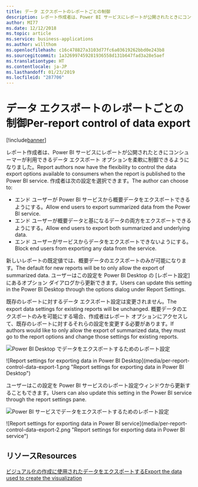 ```yaml
---
title: データ エクスポートのレポートごとの制御
description: レポート作成者は、Power BI サービスにレポートが公開されたときにコンシューマーが利用できるデータ エクスポート オプションを柔軟に制御できるようになりました。
author: MI77
ms.date: 12/12/2018
ms.topic: article
ms.service: business-applications
ms.author: willthom
ms.openlocfilehash: c16c478827a3103d77fc6a03619262bbd0e243b8
ms.sourcegitcommit: 1a326997459281936558d131b647fad3a28e5aef
ms.translationtype: HT
ms.contentlocale: ja-JP
ms.lasthandoff: 01/23/2019
ms.locfileid: "287706"
---
```

#  <a name="per-report-control-of-data-export"></a><span data-ttu-id="893a4-103">データ エクスポートのレポートごとの制御</span><span class="sxs-lookup"><span data-stu-id="893a4-103">Per-report control of data export</span></span> 

[!include[banner](../../../includes/banner.md)]

<span data-ttu-id="893a4-104">レポート作成者は、Power BI サービスにレポートが公開されたときにコンシューマーが利用できるデータ エクスポート オプションを柔軟に制御できるようになりました。</span><span class="sxs-lookup"><span data-stu-id="893a4-104">Report authors now have the flexibility to control the data export options available to consumers when the report is published to the Power BI service.</span></span> <span data-ttu-id="893a4-105">作成者は次の設定を選択できます。</span><span class="sxs-lookup"><span data-stu-id="893a4-105">The author can choose to:</span></span>

-   <span data-ttu-id="893a4-106">エンド ユーザーが Power BI サービスから概要データをエクスポートできるようにする。</span><span class="sxs-lookup"><span data-stu-id="893a4-106">Allow end users to export summarized data from the Power BI service.</span></span>
-   <span data-ttu-id="893a4-107">エンド ユーザーが概要データと基になるデータの両方をエクスポートできるようにする。</span><span class="sxs-lookup"><span data-stu-id="893a4-107">Allow end users to export both summarized and underlying data.</span></span>
-   <span data-ttu-id="893a4-108">エンド ユーザーがサービスからデータをエクスポートできないようにする。</span><span class="sxs-lookup"><span data-stu-id="893a4-108">Block end users from exporting any data from the service.</span></span>

<span data-ttu-id="893a4-109">新しいレポートの既定値では、概要データのエクスポートのみが可能になります。</span><span class="sxs-lookup"><span data-stu-id="893a4-109">The default for new reports will be to only allow the export of summarized data.</span></span>
<span data-ttu-id="893a4-110">ユーザーはこの設定を Power BI Desktop の [レポート設定] にあるオプション ダイアログから更新できます。</span><span class="sxs-lookup"><span data-stu-id="893a4-110">Users can update this setting in the Power BI Desktop through the options dialog under Report Settings.</span></span>

<span data-ttu-id="893a4-111">既存のレポートに対するデータ エクスポート設定は変更されません。</span><span class="sxs-lookup"><span data-stu-id="893a4-111">The export data settings for existing reports will be unchanged.</span></span> <span data-ttu-id="893a4-112">概要データのエクスポートのみを可能にする場合、作成者はレポート オプションにアクセスして、既存のレポートに対するそれらの設定を変更する必要があります。</span><span class="sxs-lookup"><span data-stu-id="893a4-112">If authors would like to only allow the export of summarized data, they must go to the report options and change those settings for existing reports.</span></span>

<span data-ttu-id="893a4-113">![Power BI Desktop でデータをエクスポートするためのレポート設定](media/per-report-control-data-export-1.png "Power BI Desktop でデータをエクスポートするためのレポート設定")
<!-- picture --></span><span class="sxs-lookup"><span data-stu-id="893a4-113">![Report settings for exporting data in Power BI Desktop](media/per-report-control-data-export-1.png "Report settings for exporting data in Power BI Desktop")
<!-- picture --></span></span>

<span data-ttu-id="893a4-114">ユーザーはこの設定を Power BI サービスのレポート設定ウィンドウから更新することもできます。</span><span class="sxs-lookup"><span data-stu-id="893a4-114">Users can also update this setting in the Power BI service through the report settings pane.</span></span>

<span data-ttu-id="893a4-115">![Power BI サービスでデータをエクスポートするためのレポート設定](media/per-report-control-data-export-2.png "Power BI サービスでデータをエクスポートするためのレポート設定")
<!-- picture --></span><span class="sxs-lookup"><span data-stu-id="893a4-115">![Report settings for exporting data in Power BI service](media/per-report-control-data-export-2.png "Report settings for exporting data in Power BI service")
<!-- picture --></span></span>

## <a name="resources"></a><span data-ttu-id="893a4-116">リソース</span><span class="sxs-lookup"><span data-stu-id="893a4-116">Resources</span></span>
[<span data-ttu-id="893a4-117">ビジュアル化の作成に使用されたデータをエクスポートする</span><span class="sxs-lookup"><span data-stu-id="893a4-117">Export the data used to create the visualization</span></span>](https://docs.microsoft.com/en-us/power-bi/visuals/power-bi-visualization-export-data)
